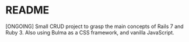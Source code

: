 # README

[ONGOING] Small CRUD project to grasp the main concepts of Rails 7 and Ruby 3. Also using Bulma as a CSS framework, and vanilla JavaScript.
